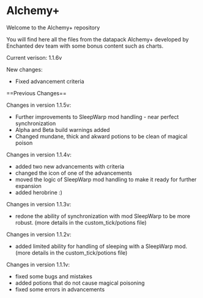 # Alchemy+
 
 Welcome to the Alchemy+ repository
 
 You will find here all the files from the datapack Alchemy+ developed by Enchanted dev team with some bonus content such as charts.
 
 Current verison: 1.1.6v

  New changes:

- Fixed advancement criteria
 
 ==Previous Changes==

 Changes in version 1.1.5v:

- Further improvements to SleepWarp mod handling - near perfect synchronization
- Alpha and Beta build warnings added
- Changed mundane, thick and akward potions to be clean of magical poison

 Changes in version 1.1.4v:
  - added two new advancements with criteria
  - changed the icon of one of the advancements
  - moved the logic of SleepWarp mod handling to make it ready for further expansion
  - added herobrine :)

 Changes in version 1.1.3v:
 - redone the ability of synchronization with mod SleepWarp to be more robust. (more details in the custom_tick/potions file)
 
 Changes in version 1.1.2v:
 - added limited ability for handling of sleeping with a SleepWarp mod. (more details in the custom_tick/potions file) 
 
 
 Changes in version 1.1.1v:
 - fixed some bugs and mistakes
 - added potions that do not cause magical poisoning
 - fixed some errors in advancements
